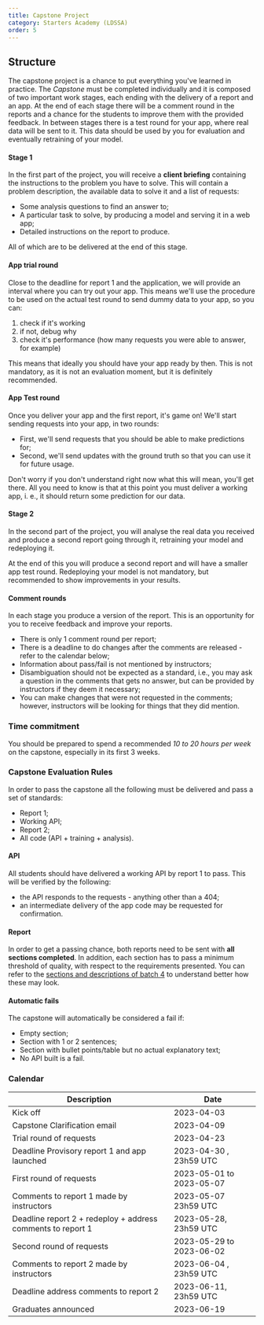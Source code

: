 ```yaml
---
title: Capstone Project
category: Starters Academy (LDSSA)
order: 5
---
```


## Structure 

The capstone project is a chance to put everything you've learned in practice. 
The _Capstone_ must be completed individually and it is composed of two important work
stages, each ending with the delivery of a report and an app. At the end of each stage
there will be a comment round in the reports and a chance for the students to improve 
them with the provided feedback. In between stages there is a test round for your app, 
where real data will be sent to it. This data should be used by you for evaluation and 
eventually retraining of your model.

#### Stage 1 

In the first part of the project, you will receive a **client briefing**
containing the instructions to the problem you have to solve. This will
 contain a problem description, the available data to solve it and a list 
 of requests:
 
 * Some analysis questions to find an answer to;
 * A particular task to solve, by producing a model and serving it in a web app;
 * Detailed instructions on the report to produce.

All of which are to be delivered at the end of this stage.

#### App trial round

Close to the deadline for report 1 and the application, we will provide an interval where 
you can try out your app. This means we'll use the procedure to be used on the actual test 
round to send dummy data to your app, so you can:

1. check if it's working
2. if not, debug why
3. check it's performance (how many requests you were able to answer, for example)

This means that ideally you should have your app ready by then. This is not mandatory, as it 
is not an evaluation moment, but it is definitely recommended.


#### App Test round

Once you deliver your app and the first report, it's game on! We'll start sending requests into 
your app, in two rounds:

* First, we'll send requests that you should be able to make predictions for;
* Second, we'll send updates with the ground truth so that you can use it for future usage.

Don't worry if you don't understand right now what this will mean, you'll get there. All you need 
to know is that at this point you must deliver a working app, i. e., it should return some prediction 
for our data. 


#### Stage 2

In the second part of the project, you will analyse the real data you received and produce a 
second report going through it, retraining your model and redeploying it. 

At the end of this you will produce a second report and will have a smaller app test round. 
Redeploying your model is not mandatory, but recommended to show improvements in your results.


#### Comment rounds

In each stage you produce a version of the report. This is an opportunity for you to receive 
feedback and improve your reports.

* There is only 1 comment round per report;
* There is a deadline to do changes after the comments are released - refer to the calendar below;
* Information about pass/fail is not mentioned by instructors;
* Disambiguation should not be expected as a standard, i.e., you may ask a question in the 
comments that gets no answer, but can be provided by instructors if they deem it necessary;
* You can make changes that were not requested in the comments; however, instructors will be 
looking for things that they did mention.


### Time commitment
You should be prepared to spend a recommended *10 to 20 hours per week* on the capstone, 
especially in its first 3 weeks.


### Capstone Evaluation Rules

In order to pass the capstone all the following must be delivered and pass a set of standards:

* Report 1;
* Working API;
* Report 2;
* All code (API + training + analysis).

#### API

All students should have delivered a working API by report 1 to pass. This will be verified by the 
following:

* the API responds to the requests - anything other than a 404;
* an intermediate delivery of the app code may be requested for confirmation.


#### Report

In order to get a passing chance, both reports need to be sent with **all sections completed**. In addition, 
each section has to pass a minimum threshold of quality, with respect to the requirements presented. 
You can refer to the [sections and descriptions of batch 4](https://docs.google.com/spreadsheets/u/2/d/1XkBZRkoNWBxOigN3Or_AhiUL1TNKVC9evlFptwGUjcY/edit) 
to understand better how these may look.

#### Automatic fails

The capstone will automatically be considered a fail if:

* Empty section;
* Section with 1 or 2 sentences;
* Section with bullet points/table but no actual explanatory text;
* No API built is a fail.



### Calendar

| Description                                                 | Date                                                             |
|-------------------------------------------------------------|------------------------------------------------------------------|
| Kick off                                                    |  2023-04-03                                               |
| Capstone Clarification email                                       |  2023-04-09       |
| Trial round of requests                                     |          2023-04-23                               |
| Deadline Provisory report 1 and app launched                          | 2023-04-30 , 23h59 UTC                                    |
| First round of requests                                     | 2023-05-01 to 2023-05-07 |
| Comments to report 1 made by instructors                    | 2023-05-07 23h59 UTC                                     |
| Deadline report 2 + redeploy + address comments to report 1 |  2023-05-28, 23h59 UTC                                       |
| Second round of requests                                    |   2023-05-29 to 2023-06-02     |
| Comments to report 2 made by instructors                    | 2023-06-04 , 23h59 UTC                                       |
| Deadline address comments to report 2                       | 2023-06-11, 23h59 UTC                                       |
| Graduates announced                                         | 2023-06-19                                                |
